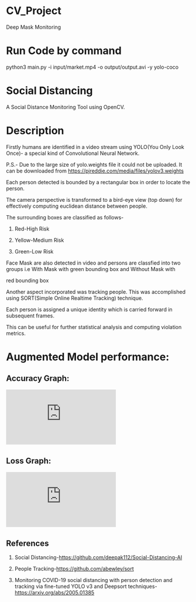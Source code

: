 # CV_Project
Deep Mask Monitoring

# Run Code by command

python3 main.py -i input/market.mp4 -o output/output.avi -y yolo-coco

# Social Distancing

A Social Distance Monitoring Tool using OpenCV.

# Description

Firstly humans are identified in a video stream using YOLO(You Only Look Once)- a special kind of Convolutional Neural Network. 

P.S.- Due to the large size of yolo.weights file it could not be uploaded. It can be downloaded from https://pjreddie.com/media/files/yolov3.weights

Each person detected is bounded by a rectangular box in order to locate the person.

The camera perspective is transformed to a bird-eye view (top down) for effectively computing euclidean distance between people.

The surrounding boxes are classified as follows-

1) Red-High Risk

2) Yellow-Medium Risk

3) Green-Low Risk

Face Mask are also detected in video and persons are classfied into two groups i.e With Mask with green bounding box and Without Mask with 

red bounding box

Another aspect incorporated was tracking people. This was accomplished using SORT(Simple Online Realtime Tracking) technique.

Each person is assigned a unique identity which is carried forward in subsequent frames.

This can be useful for further statistical analysis and computing violation metrics.

# Augmented Model performance:

## Accuracy Graph:
![alt text](https://github.com/hasnaintaqikazmi1214/CV_Project/blob/main/Accuracy.pdf)
## Loss Graph:
![alt text](https://github.com/hasnaintaqikazmi1214/CV_Project/blob/main/loss.pdf)

## References

1) Social Distancing-https://github.com/deepak112/Social-Distancing-AI

2) People Tracking-https://github.com/abewley/sort

3) Monitoring COVID-19 social distancing with person detection and tracking via fine-tuned YOLO v3 and Deepsort techniques-https://arxiv.org/abs/2005.01385
